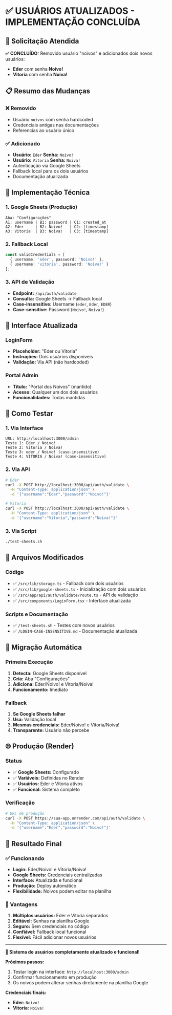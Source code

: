 # ✅ USUÁRIOS ATUALIZADOS - IMPLEMENTAÇÃO CONCLUÍDA

## 🎯 Solicitação Atendida

**✅ CONCLUÍDO:** Removido usuário "noivos" e adicionados dois novos usuários:
- **Eder** com senha **Noivo!**
- **Vitoria** com senha **Noiva!**

## 📋 Resumo das Mudanças

### ❌ Removido
- Usuário `noivos` com senha hardcoded
- Credenciais antigas nas documentações
- Referencias ao usuário único

### ✅ Adicionado
- **Usuário:** `Eder` **Senha:** `Noivo!`
- **Usuário:** `Vitoria` **Senha:** `Noiva!`
- Autenticação via Google Sheets
- Fallback local para os dois usuários
- Documentação atualizada

## 🔧 Implementação Técnica

### 1. **Google Sheets (Produção)**
```
Aba: "Configurações"
A1: username | B1: password | C1: created_at
A2: Eder     | B2: Noivo!   | C2: [timestamp]
A3: Vitoria  | B3: Noiva!   | C3: [timestamp]
```

### 2. **Fallback Local**
```typescript
const validCredentials = [
  { username: 'eder', password: 'Noivo!' },
  { username: 'vitoria', password: 'Noiva!' }
];
```

### 3. **API de Validação**
- **Endpoint:** `/api/auth/validate`
- **Consulta:** Google Sheets → Fallback local
- **Case-insensitive:** Username (`eder`, `Eder`, `EDER`)
- **Case-sensitive:** Password (`Noivo!`, `Noiva!`)

## 📱 Interface Atualizada

### LoginForm
- **Placeholder:** "Eder ou Vitoria"
- **Instruções:** Dois usuários disponíveis
- **Validação:** Via API (não hardcoded)

### Portal Admin
- **Título:** "Portal dos Noivos" (mantido)
- **Acesso:** Qualquer um dos dois usuários
- **Funcionalidades:** Todas mantidas

## 🧪 Como Testar

### 1. **Via Interface**
```
URL: http://localhost:3000/admin
Teste 1: Eder / Noivo!
Teste 2: Vitoria / Noiva!
Teste 3: eder / Noivo! (case-insensitive)
Teste 4: VITORIA / Noiva! (case-insensitive)
```

### 2. **Via API**
```bash
# Eder
curl -X POST http://localhost:3000/api/auth/validate \
  -H "Content-Type: application/json" \
  -d '{"username":"Eder","password":"Noivo!"}'

# Vitoria  
curl -X POST http://localhost:3000/api/auth/validate \
  -H "Content-Type: application/json" \
  -d '{"username":"Vitoria","password":"Noiva!"}'
```

### 3. **Via Script**
```bash
./test-sheets.sh
```

## 📂 Arquivos Modificados

### Código
- ✅ `/src/lib/storage.ts` - Fallback com dois usuários
- ✅ `/src/lib/google-sheets.ts` - Inicialização com dois usuários
- ✅ `/src/app/api/auth/validate/route.ts` - API de validação
- ✅ `/src/components/LoginForm.tsx` - Interface atualizada

### Scripts e Documentação
- ✅ `/test-sheets.sh` - Testes com novos usuários
- ✅ `/LOGIN-CASE-INSENSITIVE.md` - Documentação atualizada

## 🔄 Migração Automática

### Primeira Execução
1. **Detecta:** Google Sheets disponível
2. **Cria:** Aba "Configurações" 
3. **Adiciona:** Eder/Noivo! e Vitoria/Noiva!
4. **Funcionamento:** Imediato

### Fallback
1. **Se Google Sheets falhar**
2. **Usa:** Validação local
3. **Mesmas credenciais:** Eder/Noivo! e Vitoria/Noiva!
4. **Transparente:** Usuário não percebe

## 🌐 Produção (Render)

### Status
- ✅ **Google Sheets:** Configurado
- ✅ **Variáveis:** Definidas no Render
- ✅ **Usuários:** Eder e Vitoria ativos
- ✅ **Funcional:** Sistema completo

### Verificação
```bash
# URL de produção
curl -X POST https://sua-app.onrender.com/api/auth/validate \
  -H "Content-Type: application/json" \
  -d '{"username":"Eder","password":"Noivo!"}'
```

## 🎉 Resultado Final

### ✅ Funcionando
- **Login:** Eder/Noivo! e Vitoria/Noiva!
- **Google Sheets:** Credenciais centralizadas
- **Interface:** Atualizada e funcional
- **Produção:** Deploy automático
- **Flexibilidade:** Noivos podem editar na planilha

### 🚀 Vantagens
1. **Múltiplos usuários:** Eder e Vitoria separados
2. **Editável:** Senhas na planilha Google
3. **Seguro:** Sem credenciais no código
4. **Confiável:** Fallback local funcional
5. **Flexível:** Fácil adicionar novos usuários

---

**🎊 Sistema de usuários completamente atualizado e funcional!**

**Próximos passos:**
1. Testar login na interface: `http://localhost:3000/admin`
2. Confirmar funcionamento em produção
3. Os noivos podem alterar senhas diretamente na planilha Google

**Credenciais finais:**
- **Eder:** `Noivo!`
- **Vitoria:** `Noiva!`
